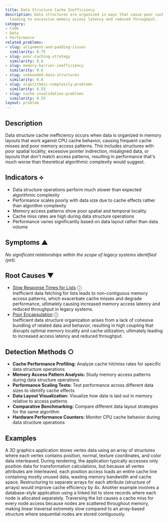 ```yaml
---
title: Data Structure Cache Inefficiency
description: Data structures are organized in ways that cause poor cache performance,
  leading to excessive memory access latency and reduced throughput.
category:
- Code
- Data
- Performance
related_problems:
- slug: alignment-and-padding-issues
  similarity: 0.75
- slug: poor-caching-strategy
  similarity: 0.6
- slug: memory-barrier-inefficiency
  similarity: 0.6
- slug: unbounded-data-structures
  similarity: 0.6
- slug: algorithmic-complexity-problems
  similarity: 0.55
- slug: cache-invalidation-problems
  similarity: 0.55
layout: problem
---
```


## Description

Data structure cache inefficiency occurs when data is organized in memory layouts that work against CPU cache behavior, causing frequent cache misses and poor memory access patterns. This includes structures with poor spatial locality, excessive pointer indirection, misaligned data, or layouts that don't match access patterns, resulting in performance that's much worse than theoretical algorithmic complexity would suggest.


## Indicators ⟡

- Data structure operations perform much slower than expected algorithmic complexity
- Performance scales poorly with data size due to cache effects rather than algorithm complexity
- Memory access patterns show poor spatial and temporal locality
- Cache miss rates are high during data structure operations
- Performance varies significantly based on data layout rather than data volume


## Symptoms ▲

*No significant relationships within the scope of legacy systems identified (yet).*

## Root Causes ▼

- [Slow Response Times for Lists](slow-response-times-for-lists.md) <span class="info-tooltip" title="Confidence: 0.321, Strength: 0.933">ⓘ</span>
<br/>  Inefficient data fetching for lists leads to non-contiguous memory access patterns, which exacerbate cache misses and degrade performance, ultimately causing increased memory access latency and reduced throughput in legacy systems.
- [Poor Encapsulation](poor-encapsulation.md) <span class="info-tooltip" title="Confidence: 0.311, Strength: 0.942">ⓘ</span>
<br/>  Inefficient data structure organization arises from a lack of cohesive bundling of related data and behavior, resulting in high coupling that disrupts optimal memory locality and cache utilization, ultimately leading to increased access latency and reduced throughput.

## Detection Methods ○

- **Cache Performance Profiling:** Analyze cache hit/miss rates for specific data structure operations
- **Memory Access Pattern Analysis:** Study memory access patterns during data structure operations
- **Performance Scaling Tests:** Test performance across different data sizes to identify cache effects
- **Data Layout Visualization:** Visualize how data is laid out in memory relative to access patterns
- **Comparative Benchmarking:** Compare different data layout strategies for the same algorithm
- **Hardware Performance Counters:** Monitor CPU cache behavior during data structure operations


## Examples

A 3D graphics application stores vertex data using an array of structures where each vertex contains position, normal, texture coordinates, and color data interleaved. During rendering, the application typically accesses only position data for transformation calculations, but because all vertex attributes are interleaved, each position access loads an entire cache line containing mostly unused data, wasting memory bandwidth and cache space. Restructuring to separate arrays for each attribute (structure of arrays) would improve cache efficiency by 4x. Another example involves a database-style application using a linked list to store records where each node is allocated separately. Traversing the list causes a cache miss for every node access because nodes are scattered throughout memory, making linear traversal extremely slow compared to an array-based structure where sequential nodes are stored contiguously.
